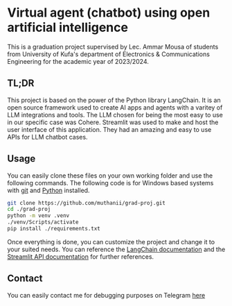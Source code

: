 # Virtual agent (chatbot) using open artificial intelligence

This is a graduation project supervised by Lec. Ammar Mousa of students from University of Kufa's department of Electronics & Communications Engineering for the academic year of 2023/2024.

## **TL;DR**

This project is based on the power of the Python library LangChain. It is an open source framework used to create AI apps and agents with a varitey of LLM integrations and tools. The LLM chosen for being the most easy to use in our specific case was Cohere. Streamlit was used to make and host the user interface of this application. They had an amazing and easy to use APIs for LLM chatbot cases.

## Usage

You can easily clone these files on your own working folder and use the following commands. The following code is for Windows based systems with [git](https://git-scm.com/downloads) and [Python](https://www.python.org/downloads/) installed.

```bash
git clone https://github.com/muthanii/grad-proj.git
cd ./grad-proj
python -m venv .venv
./venv/Scripts/activate
pip install ./requirements.txt
```

Once everything is done, you can customize the project and change it to your suited needs. You can reference the [LangChain documentation](https://python.langchain.com/docs/get_started/introduction) and the [Streamlit API documentation](https://docs.streamlit.io/library/api-reference) for further references.

## Contact

You can easily contact me for debugging purposes on Telegram [here](https://t.me/muthanii)
